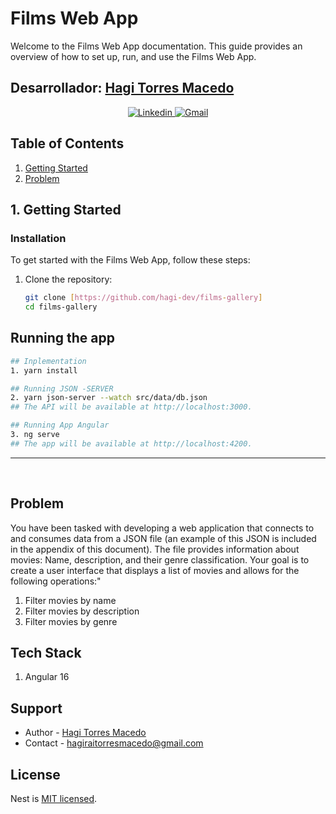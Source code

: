 # Films Web App
Welcome to the Films Web App documentation. This guide provides an overview of how to set up, run, and use the Films Web App.

## Desarrollador: <a href="https://github.com/hagi-dev">Hagi Torres Macedo</a> 
<section style="text-align: center;">
 <a 
      href="https://www.linkedin.com/in/hagitorres/" 
      target="_blank">
      <img src="https://img.shields.io/badge/LinkedIn-0077b5?style=for-the-badge&logo=linkedin&logoColor=white" alt="Linkedin">
  </a>
  <a 
     href = "hagiraitorresmacedo@gmail.com" 
     target="_blank">
     <img src="https://img.shields.io/badge/-Gmail-%23333?style=for-the-badge&logo=gmail&logoColor=white" alt="Gmail">
 </a>
</section>

</p>

## Table of Contents

1. [Getting Started](#1-getting-started)
2. [Problem](#Problem)

## 1. Getting Started

### Installation

To get started with the Films Web App, follow these steps:

1. Clone the repository:

   ```bash
   git clone [https://github.com/hagi-dev/films-gallery]
   cd films-gallery

## Running the app

```bash
## Inplementation
1. yarn install

## Running JSON -SERVER
2. yarn json-server --watch src/data/db.json
## The API will be available at http://localhost:3000.

## Running App Angular
3. ng serve
## The app will be available at http://localhost:4200.
```

<hr/><br/>

## Problem

You have been tasked with developing a web application that connects to and consumes data from a JSON file (an example of this JSON is included in the appendix of this document). The file provides information about movies: Name, description, and their genre classification. Your goal is to create a user interface that displays a list of movies and allows for the following operations:"

<ol>
  <li>Filter movies by name</li>
  <li>Filter movies by description</li>
  <li>Filter movies by genre</li>  
</ol>


## Tech Stack

<ol>
  <li>Angular 16 </li>   
</ol>


## Support

- Author - [Hagi Torres Macedo](https://www.linkedin.com/in/hagitorres/)
- Contact - [hagiraitorresmacedo@gmail.com](mailto:hagiraitorresmacedo@gmail.com)

## License

Nest is [MIT licensed](LICENSE).
